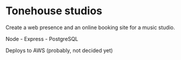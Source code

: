 # Tonehouse studios

Create a web presence and an online booking site for a music studio.

Node - Express - PostgreSQL

Deploys to AWS (probably, not decided yet)
